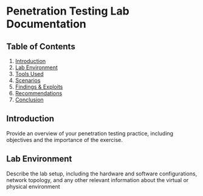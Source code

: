 # Penetration Testing Lab Documentation

## Table of Contents
1. [Introduction](#introduction)
2. [Lab Environment](#lab-environment)
3. [Tools Used](#tools-used)
4. [Scenarios](#scenarios)
5. [Findings & Exploits](#findings--exploits)
6. [Recommendations](#recommendations)
7. [Conclusion](#conclusion)

## Introduction
Provide an overview of your penetration testing practice, including objectives and the importance of the exercise.

## Lab Environment
Describe the lab setup, including the hardware and software configurations, network topology, and any other relevant information about the virtual or physical environment
